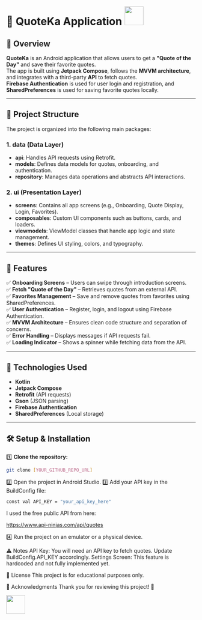 # 📖 QuoteKa Application   <img src="https://i.giphy.com/media/v1.Y2lkPTc5MGI3NjExMmUwZzI5b2tzbGRlZnlubGFyYTFkMWgybXM4ZzZxdnNld2lnOTc1eiZlcD12MV9pbnRlcm5hbF9naWZfYnlfaWQmY3Q9Zw/WhoNyvVjuB88HjDK0l/giphy.gif" width="50px"/>

## 📌 Overview  
**QuoteKa** is an Android application that allows users to get a **"Quote of the Day"** and save their favorite quotes.  
The app is built using **Jetpack Compose**, follows the **MVVM architecture**, and integrates with a third-party **API** to fetch quotes.  
**Firebase Authentication** is used for user login and registration, and **SharedPreferences** is used for saving favorite quotes locally.  

---

## 📂 Project Structure  
The project is organized into the following main packages:  

### **1. data (Data Layer)**  
- **api**: Handles API requests using Retrofit.  
- **models**: Defines data models for quotes, onboarding, and authentication.  
- **repository**: Manages data operations and abstracts API interactions.  

### **2. ui (Presentation Layer)**  
- **screens**: Contains all app screens (e.g., Onboarding, Quote Display, Login, Favorites).  
- **composables**: Custom UI components such as buttons, cards, and loaders.  
- **viewmodels**: ViewModel classes that handle app logic and state management.  
- **themes**: Defines UI styling, colors, and typography.  

---

## 🚀 Features  
✅ **Onboarding Screens** – Users can swipe through introduction screens.  
✅ **Fetch "Quote of the Day"** – Retrieves quotes from an external API.  
✅ **Favorites Management** – Save and remove quotes from favorites using SharedPreferences.  
✅ **User Authentication** – Register, login, and logout using Firebase Authentication.  
✅ **MVVM Architecture** – Ensures clean code structure and separation of concerns.  
✅ **Error Handling** – Displays messages if API requests fail.  
✅ **Loading Indicator** – Shows a spinner while fetching data from the API.  

---

## 🔧 Technologies Used  
- **Kotlin**  
- **Jetpack Compose**  
- **Retrofit** (API requests)  
- **Gson** (JSON parsing)  
- **Firebase Authentication**  
- **SharedPreferences** (Local storage)  

---

## 🛠 Setup & Installation  

1️⃣ **Clone the repository:**  
```bash
git clone [YOUR_GITHUB_REPO_URL]
```

2️⃣ Open the project in Android Studio.
3️⃣ Add your API key in the BuildConfig file:
```bash
const val API_KEY = "your_api_key_here"
```
I used the free public API from here:

https://www.api-ninjas.com/api/quotes

4️⃣ Run the project on an emulator or a physical device.

⚠️ Notes
API Key: You will need an API key to fetch quotes. Update BuildConfig.API_KEY accordingly.
Settings Screen: This feature is hardcoded and not fully implemented yet.

📜 License
This project is for educational purposes only.

📢 Acknowledgments
Thank you for reviewing this project! 🚀


<img src="https://media4.giphy.com/media/v1.Y2lkPTc5MGI3NjExazZmN2R6cWU4cjJkamtleTk2eHA2OTEycjdieXpkOXp3M2Q1eXhpbyZlcD12MV9pbnRlcm5hbF9naWZfYnlfaWQmY3Q9Zw/llarwdtFqG63IlqUR1/giphy.gif"  width="50px"/>


